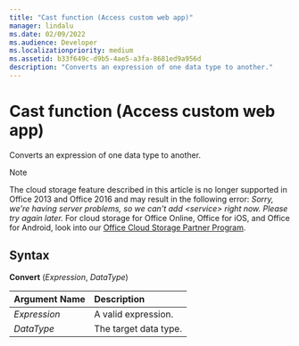 ```yaml
---
title: "Cast function (Access custom web app)"  
manager: lindalu
ms.date: 02/09/2022
ms.audience: Developer
ms.localizationpriority: medium
ms.assetid: b33f649c-d9b5-4ae5-a3fa-8681ed9a956d
description: "Converts an expression of one data type to another."
---
```


# Cast function (Access custom web app)

Converts an expression of one data type to another.
  
> [!NOTE]
> The cloud storage feature described in this article is no longer supported in Office 2013 and Office 2016 and may result in the following error:
> *Sorry, we're having server problems, so we can't add \<service\> right now. Please try again later.*
> For cloud storage for Office Online, Office for iOS, and Office for Android, look into our [Office Cloud Storage Partner Program](https://dev.office.com/programs/officecloudstorage).
  
## Syntax

**Convert** (*Expression*, *DataType*)
  
|**Argument Name**|**Description**|
|:-----|:-----|
| *Expression*   |A valid expression.   |
| *DataType*   |The target data type.   |
